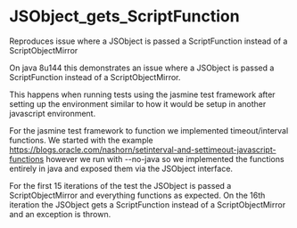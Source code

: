 # JSObject_gets_ScriptFunction
Reproduces issue where a JSObject is passed a ScriptFunction instead of a ScriptObjectMirror

On java 8u144 this demonstrates an issue where a JSObject is passed a ScriptFunction instead of a ScriptObjectMirror.

This happens when running tests using the jasmine test framework after setting up the environment similar to how it would be setup in another javascript environment.  

For the jasmine test framework to function we implemented timeout/interval functions.  We started with the example https://blogs.oracle.com/nashorn/setinterval-and-settimeout-javascript-functions however we run with --no-java so we implemented the functions entirely in java and exposed them via the JSObject interface.

For the first 15 iterations of the test the JSObject is passed a ScriptObjectMirror and everything functions as expected.  On the 16th iteration the JSObject gets a ScriptFunction instead of a ScriptObjectMirror and an exception is thrown.
